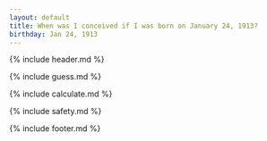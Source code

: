 ```yaml
---
layout: default
title: When was I conceived if I was born on January 24, 1913?
birthday: Jan 24, 1913
---
```


{% include header.md %}

{% include guess.md %}

{% include calculate.md %}

{% include safety.md %}

{% include footer.md %}



